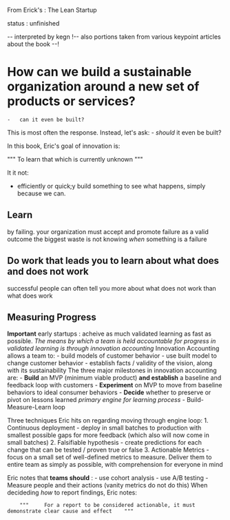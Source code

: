 From Erick's : The Lean Startup

status : unfinished

  -- interpreted by kegn
 !-- also portions taken from various keypoint articles about the book --!

# How can we build a sustainable organization around a new set of products or services?

	-   can it even be built? 
This is most often the response.
Instead, let's ask:
	-   *should* it even be built?

In this book, Eric's goal of innovation is:
  
""" To learn that which is currently unknown """

It it not:
  - efficiently or quick;y build something to see what happens, simply because we can.

## Learn
by failing. 
your organization must accept and promote failure as a valid outcome
the biggest waste is not knowing *when* something is a failure

## Do work that leads you to learn about what does and does not work
  successful people can often tell you more about what does not work than what does work


## Measuring Progress
 **Important**
	early startups : acheive as much validated learning as fast as possible. 
	*The means by which a team is held accountable for progress in validated learning is through innovation accounting*
 Innovation Accounting allows a team to:
	- build models of customer behavior
	- use built model to change customer behavior
	- establish facts / validity of the vision, along with its sustainability
 The three major milestones in innovation accounting are:
	- **Build** an MVP (minimum viable product) **and establish** a baseline and feedback loop with customers
	- **Experiment** on MVP to move from baseline behaviors to ideal consumer behaviors
	- **Decide** whether to preserve or pivot on lessons learned
 *primary engine for learning process* - Build-Measure-Learn loop

 Three techniques Eric hits on regarding moving through engine loop:
	1. Continuous deployment	-	deploy in small batches to production with smallest possible gaps for more feedback (which also will now come in small batches)
	2. Falsifiable hypothesis	-	create predictions for each change that can be tested / proven true or false
	3. Actionable Metrics		-   focus on a small set of well-defined metrics to measure. Deliver them to entire team as simply as possible, with comprehension for everyone in mind

 Eric notes that **teams should** :
	- use cohort analysis
	- use A/B testing
	- Measure people and their actions (vanity metrics do not do this)
	When decideding *how* to report findings, Eric notes:

		"""		For a report to be considered actionable, it must demonstrate clear cause and effect	"""
